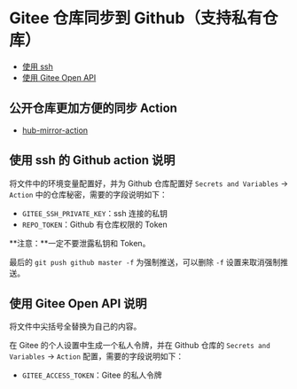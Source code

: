 # Gitee 仓库同步到 Github（支持私有仓库）
- [使用 ssh](ssh-to-gitee.yml)
- [使用 Gitee Open API](gitee-open-api.yml)

## 公开仓库更加方便的同步 Action
- [hub-mirror-action](https://github.com/Yikun/hub-mirror-action)

## 使用 ssh 的 Github action 说明
将文件中的环境变量配置好，并为 Github 仓库配置好 `Secrets and Variables` -> `Action` 中的仓库秘密，需要的字段说明如下：
- `GITEE_SSH_PRIVATE_KEY`：ssh 连接的私钥
- `REPO_TOKEN`：Github 有仓库权限的 Token

**注意：**一定不要泄露私钥和 Token。

最后的 `git push github master -f` 为强制推送，可以删除 `-f` 设置来取消强制推送。

## 使用 Gitee Open API 说明
将文件中尖括号全替换为自己的内容。

在 Gitee 的个人设置中生成一个私人令牌，并在 Github 仓库的 `Secrets and Variables` -> `Action` 配置，需要的字段说明如下：
- `GITEE_ACCESS_TOKEN`：Gitee 的私人令牌